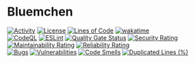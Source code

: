 # Bluemchen

[![Activity](https://img.shields.io/github/commit-activity/m/Ilikeracoons/Bluemchen)](https://github.com/Ilikeracoons/Bluemchen/pulse)
[![License](https://img.shields.io/github/license/Ilikeracoons/Bluemchen)](https://github.com/Ilikeracoons/Bluemchen/blob/main/LICENSE)
[![Lines of Code](https://sonarcloud.io/api/project_badges/measure?project=Ilikeracoons_Bluemchen&metric=ncloc)](https://sonarcloud.io/summary/new_code?id=Ilikeracoons_Bluemchen)
[![wakatime](https://wakatime.com/badge/user/018c6527-3288-4abd-a23b-ae2875c5528b/project/018c74ce-bbc9-42d1-bc2b-773c0fe71bb8.svg)](https://wakatime.com/badge/user/018c6527-3288-4abd-a23b-ae2875c5528b/project/018c74ce-bbc9-42d1-bc2b-773c0fe71bb8)<br>
[![CodeQL](https://github.com/Ilikeracoons/Bluemchen/actions/workflows/codeql-analysis.yml/badge.svg?branch=main)](https://github.com/Ilikeracoons/Bluemchen/actions/workflows/codeql-analysis.yml)
[![ESLint](https://github.com/Ilikeracoons/Bluemchen/actions/workflows/eslint.yml/badge.svg?branch=main)](https://github.com/Ilikeracoons/Bluemchen/actions/workflows/eslint.yml)
[![Quality Gate Status](https://sonarcloud.io/api/project_badges/measure?project=Ilikeracoons_Bluemchen&metric=alert_status)](https://sonarcloud.io/summary/new_code?id=Ilikeracoons_Bluemchen)
[![Security Rating](https://sonarcloud.io/api/project_badges/measure?project=Ilikeracoons_Bluemchen&metric=security_rating)](https://sonarcloud.io/summary/new_code?id=Ilikeracoons_Bluemchen)
[![Maintainability Rating](https://sonarcloud.io/api/project_badges/measure?project=Ilikeracoons_Bluemchen&metric=sqale_rating)](https://sonarcloud.io/summary/new_code?id=Ilikeracoons_Bluemchen)
[![Reliability Rating](https://sonarcloud.io/api/project_badges/measure?project=Ilikeracoons_Bluemchen&metric=reliability_rating)](https://sonarcloud.io/summary/new_code?id=Ilikeracoons_Bluemchen)<br>
[![Bugs](https://sonarcloud.io/api/project_badges/measure?project=Ilikeracoons_Bluemchen&metric=bugs)](https://sonarcloud.io/summary/new_code?id=Ilikeracoons_Bluemchen)
[![Vulnerabilities](https://sonarcloud.io/api/project_badges/measure?project=Ilikeracoons_Bluemchen&metric=vulnerabilities)](https://sonarcloud.io/summary/new_code?id=Ilikeracoons_Bluemchen)
[![Code Smells](https://sonarcloud.io/api/project_badges/measure?project=Ilikeracoons_Bluemchen&metric=code_smells)](https://sonarcloud.io/summary/new_code?id=Ilikeracoons_Bluemchen)
[![Duplicated Lines (%)](https://sonarcloud.io/api/project_badges/measure?project=Ilikeracoons_Bluemchen&metric=duplicated_lines_density)](https://sonarcloud.io/summary/new_code?id=Ilikeracoons_Bluemchen)
